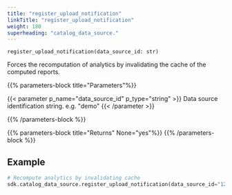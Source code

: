 ```yaml
---
title: "register_upload_notification"
linkTitle: "register_upload_notification"
weight: 180
superheading: "catalog_data_source."
---
```




``register_upload_notification(data_source_id: str)``

Forces the recomputation of analytics by invalidating the cache of the computed reports.

{{% parameters-block  title="Parameters"%}}

{{< parameter p_name="data_source_id" p_type="string" >}}
Data source identification string. e.g. "demo"
{{< /parameter >}}

{{% /parameters-block %}}

{{% parameters-block title="Returns" None="yes"%}}
{{% /parameters-block %}}

## Example

```Python
# Recompute analytics by invalidating cache
sdk.catalog_data_source.register_upload_notification(data_source_id="123")
```
